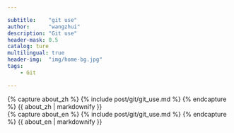 ```yaml
---

subtitle:    "git use"
author:      "wangzhui"
description: "Git use"
header-mask: 0.5
catalog: ture
multilingual: true
header-img:  "img/home-bg.jpg"
tags:
    - Git

---
```



<!-- Chinese Version -->
<div class="zh post-container">
    {% capture about_zh %}
        {% include post/git/git_use.md %}
     {% endcapture %}
    {{ about_zh | markdownify }}
</div>

<!-- English Version -->
<div class="en post-container">
    {% capture about_en %}
        {% include post/git/git_use.md %}
    {% endcapture %}
    {{ about_en | markdownify }}
</div>

